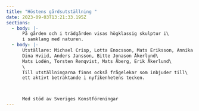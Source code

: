 ```yaml
---
title: "Höstens gårdsutställning "
date: 2023-09-03T13:21:33.195Z
sections:
  - body: |-
      På gården och i trädgården visas högklassig skulptur i\
      i samklang med naturen.
  - body: |-
      Utställare: Michael Crisp, Lotta Enocsson, Mats Eriksson, Annika Heed\
      Dina Hviid, Anders Jansson, Bitte Jonason Åkerlund\
      Mats Lodén, Torsten Renqvist, Mats Åberg, Erik Åkerlund\
      \
      Till utställningarna finns också frågelekar som inbjuder till\
      ett aktivt betraktande i nyfikenhetens tecken.



      Med stöd av Sveriges Konstföreningar
---
```

